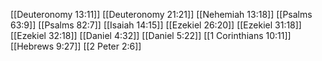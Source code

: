 [[Deuteronomy 13:11]]
[[Deuteronomy 21:21]]
[[Nehemiah 13:18]]
[[Psalms 63:9]]
[[Psalms 82:7]]
[[Isaiah 14:15]]
[[Ezekiel 26:20]]
[[Ezekiel 31:18]]
[[Ezekiel 32:18]]
[[Daniel 4:32]]
[[Daniel 5:22]]
[[1 Corinthians 10:11]]
[[Hebrews 9:27]]
[[2 Peter 2:6]]
